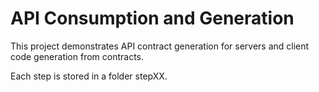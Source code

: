 # API Consumption and Generation

This project demonstrates API contract generation for servers and client code generation from contracts.

Each step is stored in a folder stepXX.